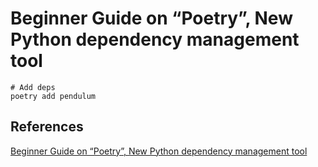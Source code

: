 # Beginner Guide on “Poetry”, New Python dependency management tool

```shell
# Add deps
poetry add pendulum

```

## References

[Beginner Guide on “Poetry”, New Python dependency management tool](https://dev.to/yukinagae/beginner-guide-on-poetry-new-python-dependency-management-tool-4327)
